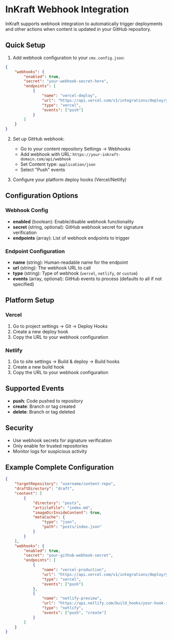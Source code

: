 # InKraft Webhook Integration

InKraft supports webhook integration to automatically trigger deployments and other actions when content is updated in your GitHub repository.

## Quick Setup

1. Add webhook configuration to your `cms.config.json`:

```json
{
    "webhooks": {
        "enabled": true,
        "secret": "your-webhook-secret-here",
        "endpoints": [
            {
                "name": "vercel-deploy",
                "url": "https://api.vercel.com/v1/integrations/deploy/your-deploy-hook-url",
                "type": "vercel",
                "events": ["push"]
            }
        ]
    }
}
```

2. Set up GitHub webhook:
   - Go to your content repository Settings → Webhooks
   - Add webhook with URL: `https://your-inkraft-domain.com/api/webhook`
   - Set Content type: `application/json`
   - Select "Push" events

3. Configure your platform deploy hooks (Vercel/Netlify)

## Configuration Options

### Webhook Config
- **enabled** (boolean): Enable/disable webhook functionality
- **secret** (string, optional): GitHub webhook secret for signature verification
- **endpoints** (array): List of webhook endpoints to trigger

### Endpoint Configuration
- **name** (string): Human-readable name for the endpoint
- **url** (string): The webhook URL to call
- **type** (string): Type of webhook (`vercel`, `netlify`, or `custom`)
- **events** (array, optional): GitHub events to process (defaults to all if not specified)

## Platform Setup

### Vercel
1. Go to project settings → Git → Deploy Hooks
2. Create a new deploy hook
3. Copy the URL to your webhook configuration

### Netlify
1. Go to site settings → Build & deploy → Build hooks
2. Create a new build hook
3. Copy the URL to your webhook configuration

## Supported Events
- **push**: Code pushed to repository
- **create**: Branch or tag created
- **delete**: Branch or tag deleted

## Security
- Use webhook secrets for signature verification
- Only enable for trusted repositories
- Monitor logs for suspicious activity

## Example Complete Configuration

```json
{
    "targetRepository": "username/content-repo",
    "draftDirectory": "draft",
    "content": [
        {
            "directory": "posts",
            "articleFile": "index.md",
            "imageDirInsideContent": true,
            "metaCache": {
                "type": "json",
                "path": "posts/index.json"
            }
        }
    ],
    "webhooks": {
        "enabled": true,
        "secret": "your-github-webhook-secret",
        "endpoints": [
            {
                "name": "vercel-production",
                "url": "https://api.vercel.com/v1/integrations/deploy/your-hook-id",
                "type": "vercel",
                "events": ["push"]
            },
            {
                "name": "netlify-preview",
                "url": "https://api.netlify.com/build_hooks/your-hook-id",
                "type": "netlify",
                "events": ["push", "create"]
            }
        ]
    }
}
```